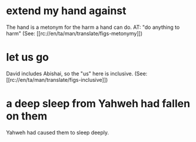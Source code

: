 # extend my hand against

The hand is a metonym for the harm a hand can do. AT: "do anything to harm" (See: [[rc://en/ta/man/translate/figs-metonymy]])

# let us go

David includes Abishai, so the "us" here is inclusive. (See: [[rc://en/ta/man/translate/figs-inclusive]])

# a deep sleep from Yahweh had fallen on them

Yahweh had caused them to sleep deeply.